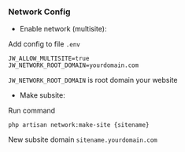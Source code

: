 ### Network Config
- Enable network (multisite):

Add config to file `.env`
```
JW_ALLOW_MULTISITE=true
JW_NETWORK_ROOT_DOMAIN=yourdomain.com
```

`JW_NETWORK_ROOT_DOMAIN` is root domain your website

- Make subsite:

Run command
```
php artisan network:make-site {sitename}
```

New subsite domain `sitename.yourdomain.com`
